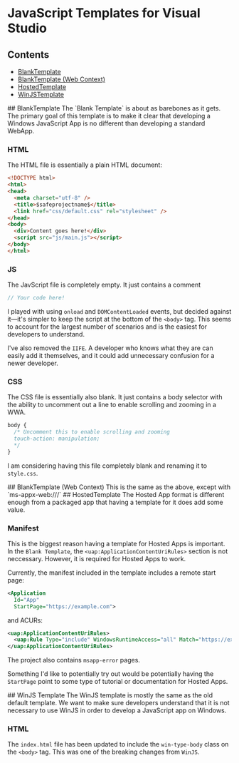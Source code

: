 # JavaScript Templates for Visual Studio

## Contents
- [BlankTemplate](#BlankTemplate)
- [BlankTemplate (Web Context)](#BlankTemplateWeb)
- [HostedTemplate](#HostedTemplate)
- [WinJSTemplate](#WinJSTemplate)

<a name="BlankTemplate" />
## BlankTemplate
The `Blank Template` is about as barebones as it gets. The primary goal of this template
is to make it clear that developing a Windows JavaScript App is no different than
developing a standard WebApp.

### HTML
The HTML file is essentially a plain HTML document:
```html
<!DOCTYPE html>
<html>
<head>
  <meta charset="utf-8" />
  <title>$safeprojectname$</title>
  <link href="css/default.css" rel="stylesheet" />
</head>
<body>
  <div>Content goes here!</div>
  <script src="js/main.js"></script>
</body>
</html>
```

### JS
The JavScript file is completely empty. It just contains a comment
```JavaScript
// Your code here!
```

I played with using `onload` and `DOMContentLoaded` events, but decided against it&mdash;it's
simpler to keep the script at the bottom of the `<body>` tag. This seems to account for the
largest number of scenarios and is the easiest for developers to understand.

I've also removed the `IIFE`. A developer who knows what they are can easily add it themselves, and it could add
unnecessary confusion for a newer developer.

### CSS
The CSS file is essentially also blank. It just contains a body selector with the ability to uncomment out a line to enable scrolling and zooming in a WWA.
```CSS
body {
  /* Uncomment this to enable scrolling and zooming
  touch-action: manipulation;
  */
}
```
I am considering having this file completely blank and renaming it to `style.css`.

<a name="BlankTemplateWeb" />
## BlankTemplate (Web Context)
This is the same as the above, except with `ms-appx-web:///`

<a name="HostedTemplate" />
## HostedTemplate
The Hosted App format is different enough from a packaged app that having a template for it
does add some value.

### Manifest
This is the biggest reason having a template for Hosted Apps is important. In the `Blank Template`,
the `<uap:ApplicationContentUriRules>` section is not neccessary. However, it is required for
Hosted Apps to work.

Currently, the manifest included in the template includes a remote start page:
```xml
<Application
  Id="App"
  StartPage="https://example.com">
```
and ACURs:
```xml
<uap:ApplicationContentUriRules>
  <uap:Rule Type="include" WindowsRuntimeAccess="all" Match="https://example.com" />
</uap:ApplicationContentUriRules>
```

The project also contains `msapp-error` pages.

Something I'd like to potentially try out would be potentially having the `StartPage` point to some
type of tutorial or documentation for Hosted Apps.

<a name="WinJSTemplate" />
## WinJS Template
The WinJS template is mostly the same as the old default template. We want to make sure developers understand that it is not necessary to use WinJS in order to develop a JavaScript app on Windows.

### HTML
The `index.html` file has been updated to include the `win-type-body` class on the `<body>` tag. This was one of the breaking changes from `WinJS`.
